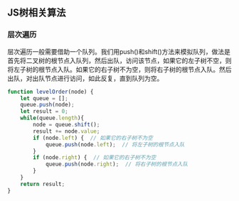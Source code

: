 JS树相关算法
----
### 层次遍历
层次遍历一般需要借助一个队列。我们用push()和shift()方法来模拟队列，做法是首先将二叉树的根节点入队列，然后出队，访问该节点，如果它的左子树不空，则将左子树的根节点入队。如果它的右子树不为空，则将右子树的根节点入队。然后出队，对出队节点进行访问，如此反复，直到队列为空。
```js
function levelOrder(node) {
    let queue = [];
    queue.push(node);
    let result = 0;
    while(queue.length){
        node = queue.shift();
        result += node.value;
        if (node.left) {  // 如果它的右子树不为空
            queue.push(node.left);  // 将左子树的根节点入队
        }
        if (node.right) {  // 如果它的右子树不为空
            queue.push(node.right);  // 将右子树的根节点入队
        }
    }
    return result;
}
```